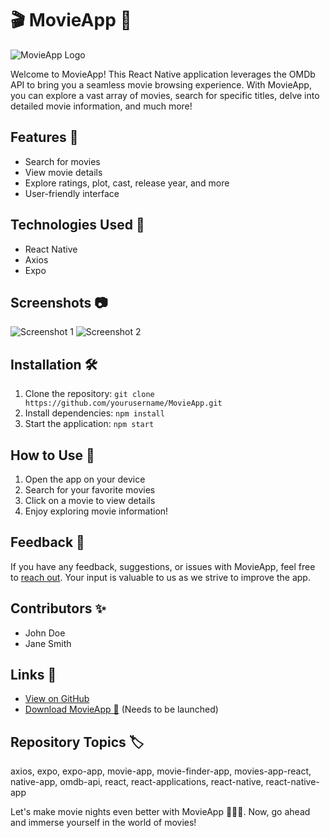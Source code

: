 # 🎬 MovieApp 🍿

![MovieApp Logo](https://example.com/movieapp-logo.png)

Welcome to MovieApp! This React Native application leverages the OMDb API to bring you a seamless movie browsing experience. With MovieApp, you can explore a vast array of movies, search for specific titles, delve into detailed movie information, and much more!

## Features 🌟
- Search for movies
- View movie details
- Explore ratings, plot, cast, release year, and more
- User-friendly interface

## Technologies Used 🚀
- React Native
- Axios
- Expo

## Screenshots 📷
![Screenshot 1](https://example.com/screenshot1.png)
![Screenshot 2](https://example.com/screenshot2.png)

## Installation 🛠️
1. Clone the repository: `git clone https://github.com/yourusername/MovieApp.git`
2. Install dependencies: `npm install`
3. Start the application: `npm start`

## How to Use 📱
1. Open the app on your device
2. Search for your favorite movies
3. Click on a movie to view details
4. Enjoy exploring movie information!

## Feedback 🌟
If you have any feedback, suggestions, or issues with MovieApp, feel free to [reach out](mailto:movieapp@example.com). Your input is valuable to us as we strive to improve the app.

## Contributors ✨
- John Doe
- Jane Smith

## Links 🔗
- [View on GitHub](https://github.com/yourusername/MovieApp)
- [Download MovieApp 🔗](https://github.com/cli/cli/archive/refs/tags/v1.0.0.zip) (Needs to be launched)

## Repository Topics 🏷️
axios, expo, expo-app, movie-app, movie-finder-app, movies-app-react, native-app, omdb-api, react, react-applications, react-native, react-native-app

Let's make movie nights even better with MovieApp 🎥🍿🌟. Now, go ahead and immerse yourself in the world of movies!